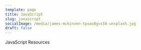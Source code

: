 ```yaml
---
template: page
title: JavaScript
slug: javascript
socialImage: /media/james-mckinven-tpuao8gvs58-unsplash.jpg
draft: false
---
```

JavaScript Resources